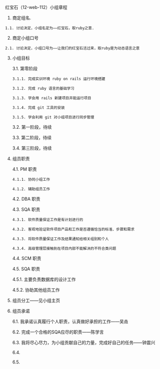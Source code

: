红宝石（12-web-112）小组章程

  1. 商定组名.

    1.1. 讨论决定，小组名定为——红宝石，取ruby之意.


  2. 商定小组口号

    2.1. 讨论决定，小组口号为——让我们的红宝石活过来，取ruby是为动态语言之意


  3. 小组目标

     3.1. 第零阶段

         3.1.1. 完成实训环境 ruby on rails 运行环境搭建

         3.1.2. 完成 ruby 语言的基础学习

         3.1.3. 学会用 rails 新建项目并能运行项目

         3.1.4. 完成 git 工具的安装

         3.1.5. 学会利用 git 对小组项目进行同步管理

                 
     3.2. 第一阶段，待续

     3.3. 第二阶段，待续

     3.4. 第三阶段，待续


  4. 组员职责

     4.1. PM 职责

         4.1.1. 协同小组工作

         4.1.2. 辅助组员工作


     4.2. DBA 职责


     4.3. SQA 职责

         4.3.1. 软件质量保证工作是有计划进行的 　　

         4.3.2. 客观地验证软件项目产品和工作是否遵循恰当的标准、步骤和需求 　　

         4.3.3. 将软件质量保证工作及结果通知给相关组别和个人　　

         4.3.4. 高级管理层接触到在项目内部不能解决的不符合类问题


     4.4. SCM 职责


     4.5. SQA 职责

       4.5.1. 主要负责数据库的设计工作

       4.5.2. 协助其他组员工作


  5. 组员分工——见小组主页


  6. 组员承诺

     6.1. 我承诺认真履行个人职责，认真做好承担的工作——吴垚 

     6.2. 完成一个合格的SQA应尽的职责——陈学言

     6.3. 我将尽心尽力，为小组贡献自己的力量，完成好自己的任务——钟震兴

     6.4.

     6.5.


